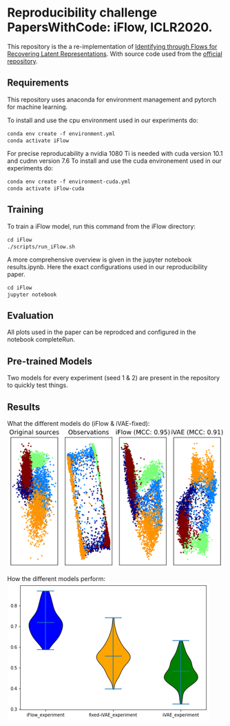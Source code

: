 # Reproducibility challenge PapersWithCode: iFlow, ICLR2020.

This repository is the a re-implementation of [Identifying through Flows for Recovering Latent Representations](https://arxiv.org/abs/1909.12555). 
With source code used from the [official repository](https://github.com/MathsXDC/iFlow).

## Requirements
This repository uses anaconda for environment management and pytorch for machine learning.   

To install and use the cpu environment used in our experiments do:
```
conda env create -f environment.yml
conda activate iFlow
```
For precise reproducability a nvidia 1080 Ti is needed with cuda version 10.1 and cudnn version 7.6
To install and use the cuda environement used in our experiments do:
```
conda env create -f environment-cuda.yml
conda activate iFlow-cuda
```

## Training
To train a iFlow model, run this command from the iFlow directory:

```train
cd iFlow
./scripts/run_iFlow.sh
```

A more comprehensive overview is given in the jupyter notebook results.ipynb. Here the exact configurations used in our reproducibility paper.
```completerun
cd iFlow
jupyter notebook
```
## Evaluation

All plots used in the paper can be reprodced and configured in the notebook completeRun.

## Pre-trained Models

Two models for every experiment (seed 1 & 2) are present in the repository to quickly test things.

## Results
What the different models do (iFlow & iVAE-fixed):  
![Screenshot](.pictures/2D_performance_fixed_iVAE.png)

How the different models perform:  
![Screenshot](.pictures/violin_plot_fixed.png)

